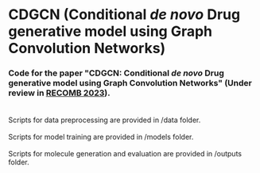 # CDGCN (Conditional <i>de novo</i> Drug generative model using Graph Convolution Networks)
### Code for the paper "CDGCN: Conditional <i>de novo</i> Drug generative model using Graph Convolution Networks" (Under review in <a href="http://recomb2023.bilkent.edu.tr/call_for_papers.html">RECOMB 2023</a>).<br><br>
Scripts for data preprocessing are provided in /data folder.<br><br>
Scripts for model training are provided in /models folder.<br><br>
Scripts for molecule generation and evaluation are provided in /outputs folder.
